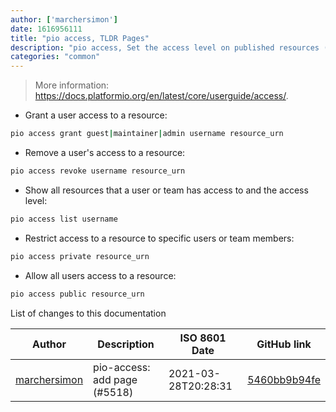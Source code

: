 ```yaml
---
author: ['marchersimon']
date: 1616956111
title: "pio access, TLDR Pages"
description: "pio access, Set the access level on published resources (packages) in the registry."
categories: "common"
---
```

> More information: <https://docs.platformio.org/en/latest/core/userguide/access/>.

- Grant a user access to a resource:

```bash
pio access grant guest|maintainer|admin username resource_urn
```

- Remove a user's access to a resource:

```bash
pio access revoke username resource_urn
```

- Show all resources that a user or team has access to and the access level:

```bash
pio access list username
```

- Restrict access to a resource to specific users or team members:

```bash
pio access private resource_urn
```

- Allow all users access to a resource:

```bash
pio access public resource_urn
```
List of changes to this documentation


Author | Description | ISO 8601 Date | GitHub link
------|-----|-----|-----
[marchersimon](mailto:50295997+marchersimon@users.noreply.github.com) | pio-access: add page (#5518) | 2021-03-28T20:28:31 | [5460bb9b94fe](https://github.com/tldr-pages/tldr/commit/5460bb9b94feea4cfb52ef85e978c42abd41b247)

